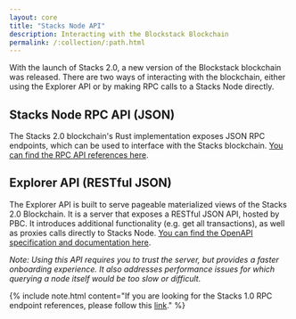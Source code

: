 ```yaml
---
layout: core
title: "Stacks Node API"
description: Interacting with the Blockstack Blockchain
permalink: /:collection/:path.html
---
```


With the launch of Stacks 2.0, a new version of the Blockstack blockchain was released. There are two ways of interacting with the blockchain, either using the Explorer API or by making RPC calls to a Stacks Node directly.

## Stacks Node RPC API (JSON)
The Stacks 2.0 blockchain's Rust implementation exposes JSON RPC endpoints, which can be used to interface with the Stacks blockchain. [You can find the RPC API references here](https://docs.blockstack.org/core/smart/rpc-api.html).

## Explorer API (RESTful JSON)
The Explorer API is built to serve pageable materialized views of the Stacks 2.0 Blockchain. It is a server that exposes a RESTful JSON API, hosted by PBC. It introduces additional functionality (e.g. get all transactions), as well as proxies calls directly to Stacks Node. [You can find the OpenAPI specification and documentation here](https://blockstack.github.io/stacks-blockchain-sidecar/).

*Note: Using this API requires you to trust the server, but provides a faster onboarding experience. It also addresses performance issues for which querying a node itself would be too slow or difficult.*

{% include note.html content="If you are looking for the Stacks 1.0 RPC endpoint references, please follow this <a href='https://core.blockstack.org/'>link</a>." %}
